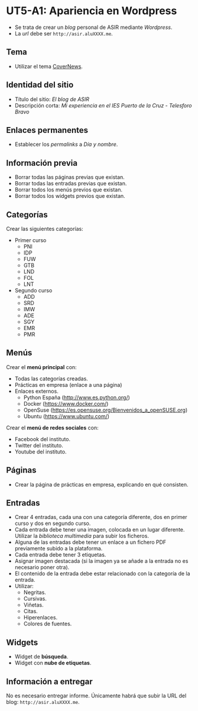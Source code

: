 # UT5-A1: Apariencia en Wordpress

- Se trata de crear un *blog* personal de ASIR mediante *Wordpress*.
- La *url* debe ser `http://asir.aluXXXX.me`.

## Tema

- Utilizar el tema [CoverNews](https://es.wordpress.org/themes/covernews/).

## Identidad del sitio

- Título del sitio: *El blog de ASIR*
- Descripción corta: *Mi experiencia en el IES Puerto de la Cruz - Telesforo Bravo*

## Enlaces permanentes

- Establecer los *permalinks* a *Día y nombre*.

## Información previa

- Borrar todas las páginas previas que existan.
- Borrar todas las entradas previas que existan.
- Borrar todos los menús previos que existan.
- Borrar todos los widgets previos que existan.

## Categorías

Crear las siguientes categorías:
+ Primer curso
    * PNI
    * IDP
    * FUW
    * GTB
    * LND
    * FOL
    * LNT
+ Segundo curso
    * ADD
    * SRD
    * IMW
    * ADE
    * SGY
    * EMR
    * PMR

## Menús

Crear el **menú principal** con:
- Todas las categorías creadas.
- Prácticas en empresa (enlace a una página)
- Enlaces externos.
    + Python España (http://www.es.python.org/)
    + Docker (https://www.docker.com/)
    + OpenSuse (https://es.opensuse.org/Bienvenidos_a_openSUSE.org)
    + Ubuntu (https://www.ubuntu.com/)

Crear el **menú de redes sociales** con:
- Facebook del instituto.
- Twitter del instituto.
- Youtube del instituto.

## Páginas

- Crear la página de prácticas en empresa, explicando en qué consisten.

## Entradas

- Crear 4 entradas, cada una con una categoría diferente, dos en primer curso y dos en segundo curso.
- Cada entrada debe tener una imagen, colocada en un lugar diferente. Utilizar la *biblioteca multimedia* para subir los ficheros.
- Alguna de las entradas debe tener un enlace a un fichero PDF previamente subido a la plataforma.
- Cada entrada debe tener 3 etiquetas.
- Asignar imagen destacada (si la imagen ya se añade a la entrada no es necesario poner otra).
- El contenido de la entrada debe estar relacionado con la categoría de la entrada.
- Utilizar:
    + Negritas.
    + Cursivas.
    + Viñetas.
    + Citas.
    + Hiperenlaces.
    + Colores de fuentes.

## Widgets

- Widget de **búsqueda**.
- Widget con **nube de etiquetas**.

## Información a entregar

No es necesario entregar informe. Únicamente habrá que subir la URL del blog: `http://asir.aluXXXX.me`.
